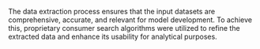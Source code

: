 The data extraction process ensures that the input datasets are comprehensive, accurate, and relevant for model development. To achieve this, proprietary consumer search algorithms were utilized to refine the extracted data and enhance its usability for analytical purposes.

